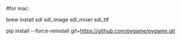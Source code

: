 #for mac:

brew install sdl sdl_image sdl_mixer sdl_ttf

pip install --force-reinstall git+https://github.com/pygame/pygame.git

